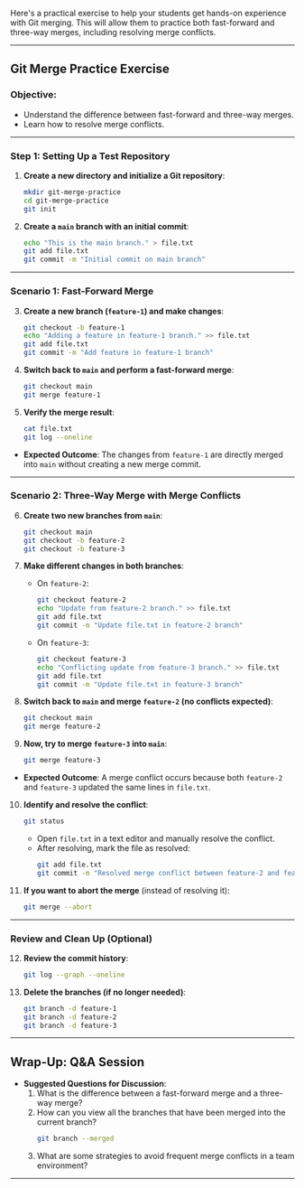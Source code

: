 Here's a practical exercise to help your students get hands-on experience with Git merging. This will allow them to practice both fast-forward and three-way merges, including resolving merge conflicts.

---

## **Git Merge Practice Exercise**

### **Objective**:
- Understand the difference between fast-forward and three-way merges.
- Learn how to resolve merge conflicts.

---

### **Step 1: Setting Up a Test Repository**

1. **Create a new directory and initialize a Git repository**:
    ```bash
    mkdir git-merge-practice
    cd git-merge-practice
    git init
    ```

2. **Create a `main` branch with an initial commit**:
    ```bash
    echo "This is the main branch." > file.txt
    git add file.txt
    git commit -m "Initial commit on main branch"
    ```

---

### **Scenario 1: Fast-Forward Merge**

3. **Create a new branch (`feature-1`) and make changes**:
    ```bash
    git checkout -b feature-1
    echo "Adding a feature in feature-1 branch." >> file.txt
    git add file.txt
    git commit -m "Add feature in feature-1 branch"
    ```

4. **Switch back to `main` and perform a fast-forward merge**:
    ```bash
    git checkout main
    git merge feature-1
    ```

5. **Verify the merge result**:
    ```bash
    cat file.txt
    git log --oneline
    ```

- **Expected Outcome**: The changes from `feature-1` are directly merged into `main` without creating a new merge commit.

---

### **Scenario 2: Three-Way Merge with Merge Conflicts**

6. **Create two new branches from `main`**:
    ```bash
    git checkout main
    git checkout -b feature-2
    git checkout -b feature-3
    ```

7. **Make different changes in both branches**:

    - On `feature-2`:
      ```bash
      git checkout feature-2
      echo "Update from feature-2 branch." >> file.txt
      git add file.txt
      git commit -m "Update file.txt in feature-2 branch"
      ```

    - On `feature-3`:
      ```bash
      git checkout feature-3
      echo "Conflicting update from feature-3 branch." >> file.txt
      git add file.txt
      git commit -m "Update file.txt in feature-3 branch"
      ```

8. **Switch back to `main` and merge `feature-2` (no conflicts expected)**:
    ```bash
    git checkout main
    git merge feature-2
    ```

9. **Now, try to merge `feature-3` into `main`**:
    ```bash
    git merge feature-3
    ```

- **Expected Outcome**: A merge conflict occurs because both `feature-2` and `feature-3` updated the same lines in `file.txt`.

10. **Identify and resolve the conflict**:
    ```bash
    git status
    ```

    - Open `file.txt` in a text editor and manually resolve the conflict.
    - After resolving, mark the file as resolved:
      ```bash
      git add file.txt
      git commit -m "Resolved merge conflict between feature-2 and feature-3"
      ```

11. **If you want to abort the merge** (instead of resolving it):
    ```bash
    git merge --abort
    ```

---

### **Review and Clean Up (Optional)**

12. **Review the commit history**:
    ```bash
    git log --graph --oneline
    ```

13. **Delete the branches (if no longer needed)**:
    ```bash
    git branch -d feature-1
    git branch -d feature-2
    git branch -d feature-3
    ```

---

## **Wrap-Up: Q&A Session**

- **Suggested Questions for Discussion**:
  1. What is the difference between a fast-forward merge and a three-way merge?
  2. How can you view all the branches that have been merged into the current branch?
     ```bash
     git branch --merged
     ```
  3. What are some strategies to avoid frequent merge conflicts in a team environment?
  

---
